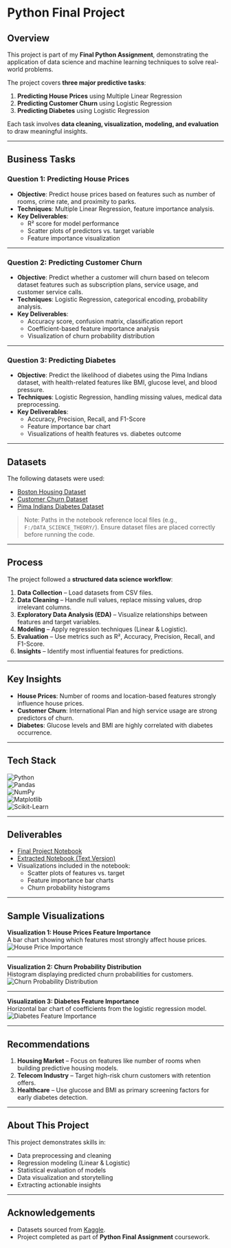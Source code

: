 # Python Final Project  

## Overview  
This project is part of my **Final Python Assignment**, demonstrating the application of data science and machine learning techniques to solve real-world problems.  

The project covers **three major predictive tasks**:  
1. **Predicting House Prices** using Multiple Linear Regression  
2. **Predicting Customer Churn** using Logistic Regression  
3. **Predicting Diabetes** using Logistic Regression  

Each task involves **data cleaning, visualization, modeling, and evaluation** to draw meaningful insights.  

---

## Business Tasks  

### Question 1: Predicting House Prices  
- **Objective**: Predict house prices based on features such as number of rooms, crime rate, and proximity to parks.  
- **Techniques**: Multiple Linear Regression, feature importance analysis.  
- **Key Deliverables**:  
  - R² score for model performance  
  - Scatter plots of predictors vs. target variable  
  - Feature importance visualization  

---

### Question 2: Predicting Customer Churn  
- **Objective**: Predict whether a customer will churn based on telecom dataset features such as subscription plans, service usage, and customer service calls.  
- **Techniques**: Logistic Regression, categorical encoding, probability analysis.  
- **Key Deliverables**:  
  - Accuracy score, confusion matrix, classification report  
  - Coefficient-based feature importance analysis  
  - Visualization of churn probability distribution  

---

### Question 3: Predicting Diabetes  
- **Objective**: Predict the likelihood of diabetes using the Pima Indians dataset, with health-related features like BMI, glucose level, and blood pressure.  
- **Techniques**: Logistic Regression, handling missing values, medical data preprocessing.  
- **Key Deliverables**:  
  - Accuracy, Precision, Recall, and F1-Score  
  - Feature importance bar chart  
  - Visualizations of health features vs. diabetes outcome  

---

## Datasets  
The following datasets were used:  
- [Boston Housing Dataset](https://www.kaggle.com/datasets/altavish/boston-housing-dataset)  
- [Customer Churn Dataset](https://www.kaggle.com/datasets/blastchar/telco-customer-churn)  
- [Pima Indians Diabetes Dataset](https://www.kaggle.com/datasets/uciml/pima-indians-diabetes-database)  

> Note: Paths in the notebook reference local files (e.g., `F:/DATA_SCIENCE_THEORY/`). Ensure dataset files are placed correctly before running the code.  

---

## Process  
The project followed a **structured data science workflow**:  

1. **Data Collection** – Load datasets from CSV files.  
2. **Data Cleaning** – Handle null values, replace missing values, drop irrelevant columns.  
3. **Exploratory Data Analysis (EDA)** – Visualize relationships between features and target variables.  
4. **Modeling** – Apply regression techniques (Linear & Logistic).  
5. **Evaluation** – Use metrics such as R², Accuracy, Precision, Recall, and F1-Score.  
6. **Insights** – Identify most influential features for predictions.  

---

## Key Insights  
- **House Prices**: Number of rooms and location-based features strongly influence house prices.  
- **Customer Churn**: International Plan and high service usage are strong predictors of churn.  
- **Diabetes**: Glucose levels and BMI are highly correlated with diabetes occurrence.  

---

## Tech Stack  
![Python](https://img.shields.io/badge/-Python-blue?logo=python&logoColor=white)  
![Pandas](https://img.shields.io/badge/-Pandas-yellow?logo=pandas&logoColor=black)  
![NumPy](https://img.shields.io/badge/-NumPy-lightblue?logo=numpy&logoColor=black)  
![Matplotlib](https://img.shields.io/badge/-Matplotlib-orange)  
![Scikit-Learn](https://img.shields.io/badge/-Scikit--Learn-green?logo=scikit-learn&logoColor=white)  

---

## Deliverables  
- [Final Project Notebook](./final_project.ipynb)  
- [Extracted Notebook (Text Version)](./final_project_extracted.txt)  
- Visualizations included in the notebook:  
  - Scatter plots of features vs. target  
  - Feature importance bar charts  
  - Churn probability histograms  

---

## Sample Visualizations  

**Visualization 1: House Prices Feature Importance**  
A bar chart showing which features most strongly affect house prices.  
![House Price Importance](./visuals/house_price_feature_importance.png)  

---

**Visualization 2: Churn Probability Distribution**  
Histogram displaying predicted churn probabilities for customers.  
![Churn Probability Distribution](./visuals/churn_probability_distribution.png)  

---

**Visualization 3: Diabetes Feature Importance**  
Horizontal bar chart of coefficients from the logistic regression model.  
![Diabetes Feature Importance](./visuals/diabetes_feature_importance.png)  

---

## Recommendations  
1. **Housing Market** – Focus on features like number of rooms when building predictive housing models.  
2. **Telecom Industry** – Target high-risk churn customers with retention offers.  
3. **Healthcare** – Use glucose and BMI as primary screening factors for early diabetes detection.  

---

## About This Project  
This project demonstrates skills in:  
- Data preprocessing and cleaning  
- Regression modeling (Linear & Logistic)  
- Statistical evaluation of models  
- Data visualization and storytelling  
- Extracting actionable insights  

---

## Acknowledgements  
- Datasets sourced from [Kaggle](https://www.kaggle.com/).  
- Project completed as part of **Python Final Assignment** coursework.  
